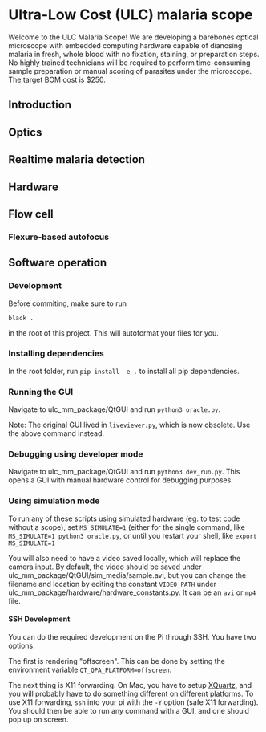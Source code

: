 # Ultra-Low Cost (ULC) malaria scope

Welcome to the ULC Malaria Scope! We are developing a barebones optical microscope with embedded computing hardware capable of dianosing malaria in fresh, whole blood with no fixation, staining, or preparation steps. No highly trained technicians will be required to perform time-consuming sample preparation or manual scoring of parasites under the microscope. The target BOM cost is $250.

## Introduction

## Optics

## Realtime malaria detection

## Hardware

## Flow cell

### Flexure-based autofocus

## Software operation

### Development

Before commiting, make sure to run

`black .`

in the root of this project. This will autoformat your files for you.

### Installing dependencies

In the root folder, run `pip install -e .` to install all pip dependencies.

### Running the GUI

Navigate to ulc_mm_package/QtGUI and run `python3 oracle.py`.

Note: The original GUI lived in `liveviewer.py`, which is now obsolete. Use the above command instead.

### Debugging using developer mode

Navigate to ulc_mm_package/QtGUI and run `python3 dev_run.py`. This opens a GUI with manual hardware control for debugging purposes.

### Using simulation mode

To run any of these scripts using simulated hardware (eg. to test code without a scope), set `MS_SIMULATE=1` (either for the single command, like `MS_SIMULATE=1 python3 oracle.py`, or until you restart your shell, like `export MS_SIMULATE=1`

You will also need to have a video saved locally, which will replace the camera input. By default, the video should be saved under ulc_mm_package/QtGUI/sim_media/sample.avi, but you can change the filename and location by editing the constant `VIDEO_PATH` under ulc_mm_package/hardware/hardware_constants.py. It can be an `avi` or `mp4` file.

#### SSH Development

You can do the required development on the Pi through SSH. You have two options.

The first is rendering "offscreen". This can be done by setting the environment variable `QT_QPA_PLATFORM=offscreen`.

The next thing is X11 forwarding. On Mac, you have to setup [XQuartz](https://www.xquartz.org/), and you will probably have to do something different on different platforms. To use X11 forwarding, `ssh` into your pi with the `-Y` option (safe X11 forwarding). You should then be able to run any command with a GUI, and one should pop up on screen.

